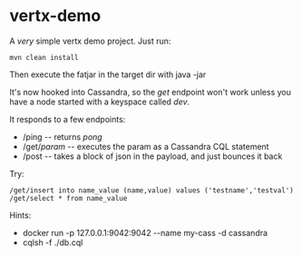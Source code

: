 # vertx-demo

A _very_ simple vertx demo project. Just run:
```
mvn clean install
```
Then execute the fatjar in the target dir with java -jar

It's now hooked into Cassandra, so the _get_ endpoint won't work unless you have a node started with a keyspace called _dev_. 

It responds to a few endpoints:

- /ping -- returns _pong_
- /get/_param_ -- executes the param as a Cassandra CQL statement
- /post -- takes a block of json in the payload, and just bounces it back

Try:
```
/get/insert into name_value (name,value) values ('testname','testval')
/get/select * from name_value
```

Hints:

- docker run -p 127.0.0.1:9042:9042 --name my-cass -d cassandra
- cqlsh -f ./db.cql

